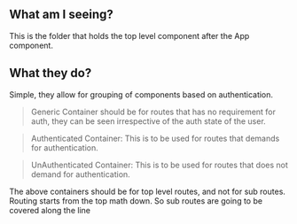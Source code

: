 ## What am I seeing?

This is the folder that holds the top level component after the App component.

## What they do?

Simple, they allow for grouping of components based on authentication.

> Generic Container should be for routes that has no requirement for auth, they can be seen irrespective of the auth state of the user.

> Authenticated Container: This is to be used for routes that demands for authentication.

> UnAuthenticated Container: This is to be used for routes that does not demand for authentication.

The above containers should be for top level routes, and not for sub routes. Routing starts from the top math down. So sub routes are going to be covered along the line
